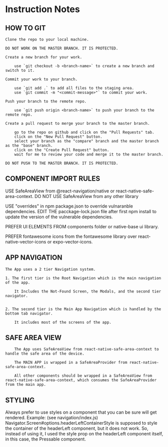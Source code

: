 # Instruction Notes

## HOW TO GIT

    Clone the repo to your local machine.

    DO NOT WORK ON THE MASTER BRANCH. IT IS PROTECTED.

    Create a new branch for your work.

        use `git checkout -b <branch-name>` to create a new branch and switch to it.

    Commit your work to your branch.

        use `git add .` to add all files to the staging area.
        use `git commit -m "<commit-message>"` to commit your work.
    
    Push your branch to the remote repo.
    
        use `git push origin <branch-name>` to push your branch to the remote repo.
    
    Create a pull request to merge your branch to the master branch.
    
        go to the repo on github and click on the "Pull Requests" tab.
        click on the "New Pull Request" button.
        select your branch as the "compare" branch and the master branch as the "base" branch.
        click on the "Create Pull Request" button.
        wait for me to review your code and merge it to the master branch.
    
    DO NOT PUSH TO THE MASTER BRANCH. IT IS PROTECTED.

## COMPONENT IMPORT RULES

USE SafeAreaView from @react-navigation/native or react-native-safe-area-context.
DO NOT USE SafeAreaView from any other library

USE "overrides" in npm package.json to override vulnaranble dependencies.
EDIT THE pacckage-lock.json file after first npm install to update the version of the vulnerable dependencies.

PREFER UI ELEMENTS FROM components folder or native-base ui library.

PREFER fontawesome icons from the fontawesome library over react-native-vector-icons or expo-vector-icons.

## APP NAVIGATION

    The App uses a 2 tier Navigation system.

    1. The first tier is the Root Navigation which is the main navigation of the app.

        It Includes the Not-Found Screen, the Modals, and the second tier navigator.


    2. The second tier is the Main App Navigation which is handled by the bottom tab navigator.

        It includes most of the screens of the app.

## SAFE AREA VIEW

        The App uses SafeAreaView from react-native-safe-area-context to handle the safe area of the device.

        The MAIN APP is wrapped in a SafeAreaProvider from react-native-safe-area-context.

        All other components should be wrapped in a SafeAreaView from react-native-safe-area-context, which consumes the SafeAreaProvider from the main app.

## STYLING

Always prefer to use styles on a component that you can be sure will get rendered.
Example: (see navigation/index.js) Navigator.Screen#options.headerLeftContainerStyle is supposed to style the container of the headerLeft component, but it does not work. So, instead of using it, I used the style prop on the headerLeft component itself, in this case, the Pressable component.
